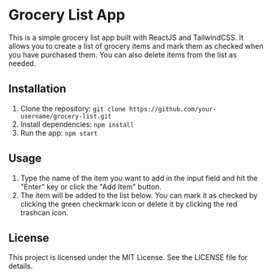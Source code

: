 # Grocery List App

This is a simple grocery list app built with ReactJS and TailwindCSS. It allows you to create a list of grocery items and mark them as checked when you have purchased them. You can also delete items from the list as needed.

## Installation

1. Clone the repository: `git clone https://github.com/your-username/grocery-list.git`
2. Install dependencies: `npm install`
3. Run the app: `npm start`

## Usage

1. Type the name of the item you want to add in the input field and hit the "Enter" key or click the "Add Item" button.
2. The item will be added to the list below. You can mark it as checked by clicking the green checkmark icon or delete it by clicking the red trashcan icon.

## License

This project is licensed under the MIT License. See the LICENSE file for details.

